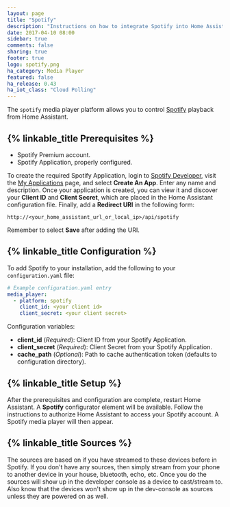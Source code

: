 ```yaml
---
layout: page
title: "Spotify"
description: "Instructions on how to integrate Spotify into Home Assistant."
date: 2017-04-10 08:00
sidebar: true
comments: false
sharing: true
footer: true
logo: spotify.png
ha_category: Media Player
featured: false
ha_release: 0.43
ha_iot_class: "Cloud Polling"
---
```


The `spotify` media player platform allows you to control [Spotify](https://www.spotify.com/) playback from Home Assistant.

## {% linkable_title Prerequisites %}

- Spotify Premium account.
- Spotify Application, properly configured.

To create the required Spotify Application, login to [Spotify Developer](https://developer.spotify.com), visit the [My Applications](https://developer.spotify.com/my-applications/#!/applications) page, and select **Create An App**. Enter any name and description. Once your application is created, you can view it and discover your **Client ID** and **Client Secret**, which are placed in the Home Assistant configuration file. Finally, add a **Redirect URI** in the following form:

`http://<your_home_assistant_url_or_local_ip>/api/spotify`

Remember to select **Save** after adding the URI.


## {% linkable_title Configuration %}

To add Spotify to your installation, add the following to your `configuration.yaml` file:

```yaml
# Example configuration.yaml entry
media_player:
  - platform: spotify
    client_id: <your client id>
    client_secret: <your client secret>
```

Configuration variables:

- **client_id** (*Required*): Client ID from your Spotify Application.
- **client_secret** (*Required*): Client Secret from your Spotify Application.
- **cache_path** (*Optional*): Path to cache authentication token (defaults to configuration directory).

## {% linkable_title Setup %}

After the prerequisites and configuration are complete, restart Home Assistant. A **Spotify** configurator element will be available. Follow the instructions to authorize Home Assistant to access your Spotify account. A Spotify media player will then appear.

## {% linkable_title Sources %}

The sources are based on if you have streamed to these devices before in Spotify.  If you don't have any sources, then simply stream from your phone to another device in your house, bluetooth, echo, etc.  Once you do the sources will show up in the developer console as a device to cast/stream to.  Also know that the devices won't show up in the dev-console as sources unless they are powered on as well.
